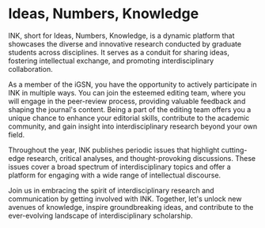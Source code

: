 # Ideas, Numbers, Knowledge

INK, short for Ideas, Numbers, Knowledge, is a dynamic platform that showcases the diverse and innovative research conducted by graduate students across disciplines. It serves as a conduit for sharing ideas, fostering intellectual exchange, and promoting interdisciplinary collaboration.

As a member of the iGSN, you have the opportunity to actively participate in INK in multiple ways. You can join the esteemed editing team, where you will engage in the peer-review process, providing valuable feedback and shaping the journal's content. Being a part of the editing team offers you a unique chance to enhance your editorial skills, contribute to the academic community, and gain insight into interdisciplinary research beyond your own field.

Throughout the year, INK publishes periodic issues that highlight cutting-edge research, critical analyses, and thought-provoking discussions. These issues cover a broad spectrum of interdisciplinary topics and offer a platform for engaging with a wide range of intellectual discourse.

Join us in embracing the spirit of interdisciplinary research and communication by getting involved with INK. Together, let's unlock new avenues of knowledge, inspire groundbreaking ideas, and contribute to the ever-evolving landscape of interdisciplinary scholarship.